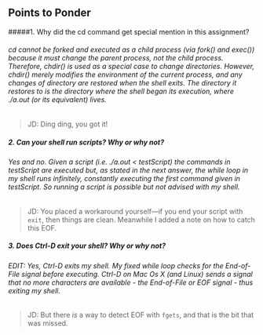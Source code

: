 ## Points to Ponder

#####1. Why did the cd command get special mention in this assignment?
###### cd cannot be forked and executed as a child process (via fork() and exec()) because it must change the parent process, not the child process. Therefore, chdir() is used as a special case to change directories. However, chdir() merely modifies the environment of the current process, and any changes of directory are restored when the shell exits. The directory it restores to is the directory where the shell began its execution, where ./a.out (or its equivalent) lives.

> JD: Ding ding, you got it!

##### 2. Can your shell run scripts? Why or why not? 
###### Yes and no. Given a script (i.e. ./a.out < testScript) the commands in testScript are executed but, as stated in the next answer, the while loop in my shell runs infinitely, constantly executing the first command given in testScript. So running a script is possible but not advised with my shell. 

> JD: You placed a workaround yourself—if you end your script with `exit`, then things are clean.
>     Meanwhile I added a note on how to catch this EOF.

##### 3. Does Ctrl-D exit your shell? Why or why not?
###### EDIT: Yes, Ctrl-D exits my shell. My *fixed* while loop checks for the End-of-File signal before executing. Ctrl-D on Mac Os X (and Linux) sends a signal that no more characters are available - the End-of-File or EOF signal - thus exiting my shell.

> JD: But there *is* a way to detect EOF with `fgets`, and that is the bit that was missed.
